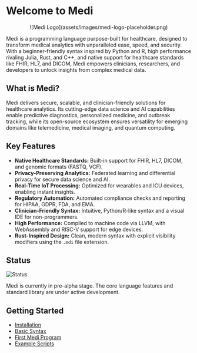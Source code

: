 # Welcome to Medi

<div align="center">
![Medi Logo](assets/images/medi-logo-placeholder.png)
</div>

Medi is a programming language purpose-built for healthcare, designed to transform medical analytics with unparalleled ease, speed, and security. With a beginner-friendly syntax inspired by Python and R, high performance rivaling Julia, Rust, and C++, and native support for healthcare standards like FHIR, HL7, and DICOM, Medi empowers clinicians, researchers, and developers to unlock insights from complex medical data.

## What is Medi?

Medi delivers secure, scalable, and clinician-friendly solutions for healthcare analytics. Its cutting-edge data science and AI capabilities enable predictive diagnostics, personalized medicine, and outbreak tracking, while its open-source ecosystem ensures versatility for emerging domains like telemedicine, medical imaging, and quantum computing.

## Key Features

* **Native Healthcare Standards:** Built-in support for FHIR, HL7, DICOM, and genomic formats (FASTQ, VCF).
* **Privacy-Preserving Analytics:** Federated learning and differential privacy for secure data science and AI.
* **Real-Time IoT Processing:** Optimized for wearables and ICU devices, enabling instant insights.
* **Regulatory Automation:** Automated compliance checks and reporting for HIPAA, GDPR, FDA, and EMA.
* **Clinician-Friendly Syntax:** Intuitive, Python/R-like syntax and a visual IDE for non-programmers.
* **High Performance:** Compiled to machine code via LLVM, with WebAssembly and RISC-V support for edge devices.
* **Rust-Inspired Design:** Clean, modern syntax with explicit visibility modifiers using the `.mdi` file extension.

## Status

![Status](https://img.shields.io/badge/Status-Pre--alpha%20(Prototype)-orange)

Medi is currently in pre-alpha stage. The core language features and standard library are under active development.

## Getting Started

* [Installation](getting-started/installation.md)
* [Basic Syntax](getting-started/basic-syntax.md)
* [First Medi Program](getting-started/first-program.md)
* [Example Scripts](examples/index.md)
